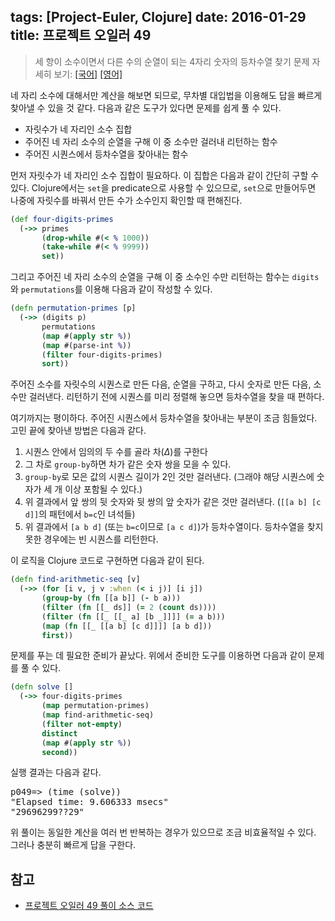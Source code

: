 tags: [Project-Euler, Clojure]
date: 2016-01-29
title: 프로젝트 오일러 49
---
> 세 항이 소수이면서 다른 수의 순열이 되는 4자리 숫자의 등차수열 찾기
> 문제 자세히 보기: [[국어]](http://euler.synap.co.kr/prob_detail.php?id=49) [[영어]](https://projecteuler.net/problem=49)

네 자리 소수에 대해서만 계산을 해보면 되므로, 무차별 대입법을 이용해도 답을 빠르게 찾아낼 수 있을 것 같다. 다음과 같은 도구가 있다면 문제를 쉽게 풀 수 있다.

* 자릿수가 네 자리인 소수 집합
* 주어진 네 자리 소수의 순열을 구해 이 중 소수만 걸러내 리턴하는 함수
* 주어진 시퀀스에서 등차수열을 찾아내는 함수

<!--more-->

먼저 자릿수가 네 자리인 소수 집합이 필요하다. 이 집합은 다음과 같이 간단히 구할 수 있다. Clojure에서는 `set`을 predicate으로 사용할 수 있으므로, `set`으로 만들어두면 나중에 자릿수를 바꿔서 만든 수가 소수인지 확인할 때 편해진다.

```clojure
(def four-digits-primes
  (->> primes
       (drop-while #(< % 1000))
       (take-while #(< % 9999))
       set))
```

그리고 주어진 네 자리 소수의 순열을 구해 이 중 소수인 수만 리턴하는 함수는 `digits`와 `permutations`를 이용해 다음과 같이 작성할 수 있다.

```clojure
(defn permutation-primes [p]
  (->> (digits p)
       permutations
       (map #(apply str %))
       (map #(parse-int %))
       (filter four-digits-primes)
       sort))
```

주어진 소수를 자릿수의 시퀀스로 만든 다음, 순열을 구하고, 다시 숫자로 만든 다음, 소수만 걸러낸다. 리턴하기 전에 시퀀스를 미리 정렬해 놓으면 등차수열을 찾을 때 편하다.

여기까지는 평이하다. 주어진 시퀀스에서 등차수열을 찾아내는 부분이 조금 힘들었다. 고민 끝에 찾아낸 방법은 다음과 같다.

1. 시퀀스 안에서 임의의 두 수를 골라 차($\Delta$)를 구한다
1. 그 차로 `group-by`하면 차가 같은 숫자 쌍을 모을 수 있다.
1. `group-by`로 모은 값의 시퀀스 길이가 2인 것만 걸러낸다. (그래야 해당 시퀀스에 숫자가 세 개 이상 포함될 수 있다.)
1. 위 결과에서 앞 쌍의 뒷 숫자와 뒷 쌍의 앞 숫자가 같은 것만 걸러낸다.
(`[[a b] [c d]]`의 패턴에서 `b=c`인 녀석들)
1. 위 결과에서 `[a b d]` (또는 `b=c`이므로 `[a c d]`)가 등차수열이다. 등차수열을 찾지 못한 경우에는 빈 시퀀스를 리턴한다.

이 로직을 Clojure 코드로 구현하면 다음과 같이 된다.

```clojure
(defn find-arithmetic-seq [v]
  (->> (for [i v, j v :when (< i j)] [i j])
       (group-by (fn [[a b]] (- b a)))
       (filter (fn [[_ ds]] (= 2 (count ds))))
       (filter (fn [[_ [[_ a] [b _]]]] (= a b)))
       (map (fn [[_ [[a b] [c d]]]] [a b d]))
       first))
```

문제를 푸는 데 필요한 준비가 끝났다. 위에서 준비한 도구를 이용하면 다음과 같이 문제를 풀 수 있다.

```clojure
(defn solve []
  (->> four-digits-primes
       (map permutation-primes)
       (map find-arithmetic-seq)
       (filter not-empty)
       distinct
       (map #(apply str %))
       second))
```

실행 결과는 다음과 같다.

<pre class="console">
p049=> (time (solve))
"Elapsed time: 9.606333 msecs"
"29696299??29"
</pre>

위 풀이는 동일한 계산을 여러 번 반복하는 경우가 있으므로 조금 비효율적일 수 있다. 그러나 충분히 빠르게 답을 구한다.

## 참고
* [프로젝트 오일러 49 풀이 소스 코드](https://github.com/ntalbs/euler/blob/master/src/p049.clj)
